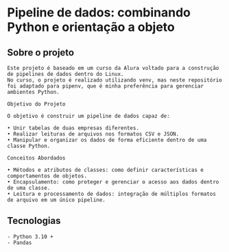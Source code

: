 # Pipeline de dados: combinando Python e orientação a objeto


## Sobre o projeto

    Este projeto é baseado em um curso da Alura voltado para a construção de pipelines de dados dentro do Linux.
    No curso, o projeto é realizado utilizando venv, mas neste repositório foi adaptado para pipenv, que é minha preferência para gerenciar ambientes Python.

    Objetivo do Projeto

    O objetivo é construir um pipeline de dados capaz de:

    • Unir tabelas de duas empresas diferentes.
    • Realizar leituras de arquivos nos formatos CSV e JSON.
    • Manipular e organizar os dados de forma eficiente dentro de uma classe Python.

    Conceitos Abordados

    • Métodos e atributos de classes: como definir características e comportamentos de objetos.
    • Encapsulamento: como proteger e gerenciar o acesso aos dados dentro de uma classe.
    • Leitura e processamento de dados: integração de múltiplos formatos de arquivo em um único pipeline.

## Tecnologias
    - Python 3.10 +
    - Pandas




